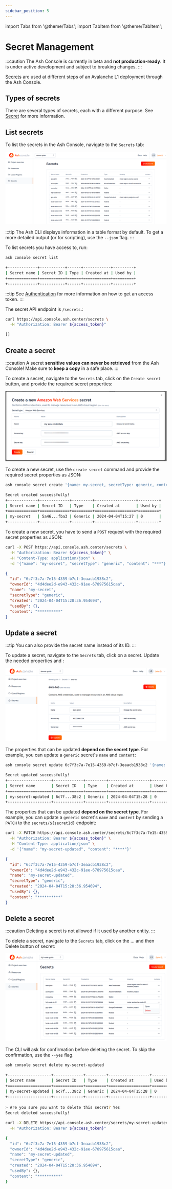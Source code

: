 ```yaml
---
sidebar_position: 5
---
```


import Tabs from '@theme/Tabs';
import TabItem from '@theme/TabItem';

# Secret Management

:::caution
The Ash Console is currently in beta and **not production-ready**. It is under active development and subject to breaking changes.
:::

[Secrets](/docs/console/glossary#secret) are used at different steps of an Avalanche L1 deployment through the Ash Console.

## Types of secrets

There are several types of secrets, each with a different purpose. See [Secret](/docs/console/glossary#secret) for more information.

## List secrets

<Tabs groupId="ash-console-client">
  <TabItem value="ash-console" label="Using the Ash Console" default>

  To list the secrets in the Ash Console, navigate to the `Secrets` tab:

  ![Ash Console Secrets list](/img/ash-console-secret-list.png)

  </TabItem>

  <TabItem value="ash-cli" label="Using the Ash CLI">

:::tip
The Ash CLI displays information in a table format by default. To get a more detailed output (or for scripting), use the `--json` flag.
:::

To list secrets you have access to, run:

```bash title="Command"
ash console secret list
```

```bash title="Output"
+-------------+-----------+------+------------+---------+
| Secret name | Secret ID | Type | Created at | Used by |
+=============+===========+======+============+=========+
+-------------+-----------+------+------------+---------+
```

  </TabItem>
  <TabItem value="ash-api" label="Using the Ash Console API">

:::tip
See [Authentication](/docs/console/reference/authentication?ash-console-auth-client=ash-api) for more information on how to get an access token.
:::

The secret API endpoint is `/secrets`.:

```bash title="Command"
curl https://api.console.ash.center/secrets \
  -H "Authorization: Bearer ${access_token}"
```

```bash title="Output"
[]
```

  </TabItem>
</Tabs>

## Create a secret

:::caution
A secret **sensitive values can never be retrieved** from the Ash Console! Make sure to **keep a copy** in a safe place.
:::

<Tabs groupId="ash-console-client">
  <TabItem value="ash-console" label="Using the Ash Console" default>

  To create a secret, navigate to the `Secrets` tab, click on the `Create secret` button, and provide the required secret properties:

  ![Ash Console Secrets create](/img/ash-console-create-aws-secret.png)

  </TabItem>

  <TabItem value="ash-cli" label="Using the Ash CLI">

To create a new secret, use the `create secret` command and provide the required secret properties as JSON:

```bash title="Command"
ash console secret create '{name: my-secret, secretType: generic, content: "***"}'
```

```bash title="Output"
Secret created successfully!
+-------------+-------------+---------+------------------+---------+
| Secret name | Secret ID   | Type    | Created at       | Used by |
+=============+=============+=========+==================+=========+
| my-secret   | 5a46...fba3 | Generic | 2024-04-04T15:27 | 0       |
+-------------+-------------+---------+------------------+---------+
```

</TabItem>
<TabItem value="ash-api" label="Using the Ash Console API">

To create a new secret, you have to send a `POST` request with the required secret properties as JSON:

```bash title="Command"
curl -X POST https://api.console.ash.center/secrets \
  -H "Authorization: Bearer ${access_token}" \
  -H "Content-Type: application/json" \
  -d '{"name": "my-secret", "secretType": "generic", "content": "***"}'
```

```json title="Output"
{
  "id": "6c7f3c7a-7e15-4359-b7cf-3eaacb1938c2", 
  "ownerId": "4d4dee2d-e943-432c-91ee-678975615caa", 
  "name": "my-secret", 
  "secretType": "generic", 
  "created": "2024-04-04T15:28:36.954694", 
  "usedBy": {}, 
  "content": "**********"
}
```

  </TabItem>
</Tabs>

## Update a secret

:::tip
You can also provide the secret name instead of its ID.
:::

<Tabs groupId="ash-console-client">
  <TabItem value="ash-console" label="Using the Ash Console" default>

  To update a secret, navigate to the `Secrets` tab, click on a secret. Update the needed properties and :

  ![Ash Console Secrets update](/img/ash-console-secret-update.png)

  </TabItem>

  <TabItem value="ash-cli" label="Using the Ash CLI">

The properties that can be updated **depend on the secret type**. For example, you can update a `generic` secret's `name` and `content`:

```bash title="Command"
ash console secret update 6c7f3c7a-7e15-4359-b7cf-3eaacb1938c2 '{name: my-secret-updated, content: "****"}'
```

```bash title="Output"
Secret updated successfully!
+-------------------+-------------+---------+------------------+---------+
| Secret name       | Secret ID   | Type    | Created at       | Used by |
+===================+=============+=========+==================+=========+
| my-secret-updated | 6c7f...38c2 | Generic | 2024-04-04T15:28 | 0       |
+-------------------+-------------+---------+------------------+---------+
```

  </TabItem>
  <TabItem value="ash-api" label="Using the Ash Console API">

The properties that can be updated **depend on the secret type**. For example, you can update a `generic` secret's `name` and `content` by sending a `PATCH` to the `secrets/${secretId}` endpoint:

```bash title="Command"
curl -X PATCH https://api.console.ash.center/secrets/6c7f3c7a-7e15-4359-b7cf-3eaacb1938c2 \
  -H "Authorization: Bearer ${access_token}" \
  -H "Content-Type: application/json" \
  -d '{"name": "my-secret-updated", "content": "****"}'
```

```json title="Output"
{
  "id": "6c7f3c7a-7e15-4359-b7cf-3eaacb1938c2", 
  "ownerId": "4d4dee2d-e943-432c-91ee-678975615caa", 
  "name": "my-secret-updated", 
  "secretType": "generic", 
  "created": "2024-04-04T15:28:36.954694", 
  "usedBy": {}, 
  "content": "**********"
}
```

  </TabItem>
</Tabs>

## Delete a secret

:::caution
Deleting a secret is not allowed if it used by another entity.
:::

<Tabs groupId="ash-console-client">
  <TabItem value="ash-console" label="Using the Ash Console" default>

  To delete a secret, navigate to the `Secrets` tab, click on the ... and then Delete button of secret:

  ![Ash Console Secrets delete](/img/ash-console-secret-delete.png)

  </TabItem>

  <TabItem value="ash-cli" label="Using the Ash CLI">

The CLI will ask for confirmation before deleting the secret. To skip the confirmation, use the `--yes` flag.

```bash title="Command"
ash console secret delete my-secret-updated
```

```bash title="Output"
+-------------------+-------------+---------+------------------+---------+
| Secret name       | Secret ID   | Type    | Created at       | Used by |
+===================+=============+=========+==================+=========+
| my-secret-updated | 6c7f...38c2 | Generic | 2024-04-04T15:28 | 0       |
+-------------------+-------------+---------+------------------+---------+

> Are you sure you want to delete this secret? Yes
Secret deleted successfully!
```

  </TabItem>
  <TabItem value="ash-api" label="Using the Ash Console API">

```bash title="Command"
curl -X DELETE https://api.console.ash.center/secrets/my-secret-updated \
  -H "Authorization: Bearer ${access_token}"
```

```bash title="Output"
{
  "id": "6c7f3c7a-7e15-4359-b7cf-3eaacb1938c2", 
  "ownerId": "4d4dee2d-e943-432c-91ee-678975615caa", 
  "name": "my-secret-updated", 
  "secretType": "generic", 
  "created": "2024-04-04T15:28:36.954694", 
  "usedBy": {}, 
  "content": "**********"
}
```

  </TabItem>
</Tabs>
